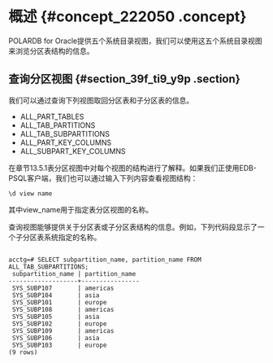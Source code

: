 # 概述 {#concept_222050 .concept}

POLARDB for Oracle提供五个系统目录视图，我们可以使用这五个系统目录视图来浏览分区表结构的信息。

## 查询分区视图 {#section_39f_ti9_y9p .section}

我们可以通过查询下列视图取回分区表和子分区表的信息。

-   ALL\_PART\_TABLES
-   ALL\_TAB\_PARTITIONS
-   ALL\_TAB\_SUBPARTITIONS
-   ALL\_PART\_KEY\_COLUMNS
-   ALL\_SUBPART\_KEY\_COLUMNS

在章节13.5.1表分区视图中对每个视图的结构进行了解释。如果我们正使用EDB-PSQL客户端，我们也可以通过输入下列内容查看视图结构：

``` {#codeblock_cp4_4ty_as8}
\d view name
```

其中view\_name用于指定表分区视图的名称。

查询视图能够提供关于分区表或子分区表结构的信息。例如，下列代码段显示了一个子分区表系统指定的名称。

``` {#codeblock_uaq_81e_2eq}

```

``` {#codeblock_vc0_be6_rf7}
acctg=# SELECT subpartition_name, partition_name FROM ALL_TAB_SUBPARTITIONS;
 subpartition_name | partition_name 
-------------------+----------------
 SYS_SUBP107       | americas       
 SYS_SUBP104       | asia           
 SYS_SUBP101       | europe         
 SYS_SUBP108       | americas       
 SYS_SUBP105       | asia           
 SYS_SUBP102       | europe         
 SYS_SUBP109       | americas       
 SYS_SUBP106       | asia           
 SYS_SUBP103       | europe         
(9 rows)
```

